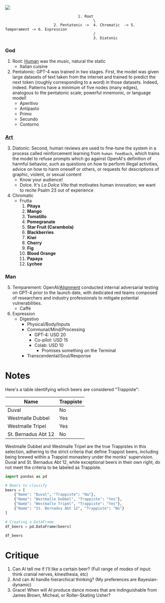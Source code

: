 

![](https://www.economist.com/cdn-cgi/image/width=1424,quality=80,format=auto/content-assets/images/20240330_BLP515.jpg)

 
                                     1. Root    
                                            \ 
                          2. Pentatonic ->  4. Chromatic  -> 5. Temperament -> 6. Expression
                                            / 
                                            3. Diatonic
 

### God
1. Root: [Human](https://www.gutenberg.org/cache/epub/69337/pg69337-images.html) was the music, natural the static
   - Italian cuisine
2. Pentatonic: GPT-4 was trained in two stages. First, the model was given large datasets of text taken from the internet and trained to predict the next token (roughly corresponding to a word) in those datasets. Indeed, indeed. Patterns have a minimum of five nodes (many edges), analogous to the pentatonic scale; powerful mnemonic, or language model!
   - Aperitivo
   - Antipasto
   - Primo
   - Secundo
   - Contorno 
### [Art](https://www.economist.com/the-economist-explains/2024/03/28/how-to-define-artificial-general-intelligence)
3. Diatonic: Second, human reviews are used to fine-tune the system in a process called reinforcement learning from `human feedback`, which trains the model to refuse prompts which go against OpenAI's definition of harmful behavior, such as questions on how to perform illegal activities, advice on how to harm oneself or others, or requests for descriptions of graphic, violent, or sexual content
      - Know your audience!
   - Dolce. It's *La Dolce Vita* that motivates human innovation; we want to recite $\text{Psalm 23}$ out of experience
5. Chromatic
   - Frutta
     1. **Pitaya** 
     2. **Mango**  
     3. **Tomatillo** 
     4. **Pomegranate** 
     5. **Star Fruit (Carambola)**     
     6. **Blackberries**  
     7. **Kiwi**  
     8. **Cherry** 
     9. **Fig** 
     10. **Blood Orange**  
     11. **Papaya** 
     12. **Lychee**  
### Man
5. Temparement: OpenAI/[Alignment](https://en.wikipedia.org/wiki/GPT-4#Alignment) conducted internal adversarial testing on GPT-4 prior to the launch date, with dedicated red teams composed of researchers and industry professionals to mitigate potential vulnerabilities.
   - Caffé
6. Expression
   - Digestivo
      - Physical/Body/Inputs
      - Communal/Mind/Processing
         - GPT-4: USD 20
         - Co-pilot: USD 15
         - Colab: USD 10
            - Promises something on the Terminal  
      - Transcendental/Soul/Response

# Notes

Here's a table identifying which beers are considered "Trappiste":

| Name                | Trappiste |
|---------------------|-----------|
| Duval               | No        |
| Westmalle Dubbel    | Yes       |
| Westmalle Tripel    | Yes       |
| St. Bernadus Abt 12 | No        |

Westmalle Dubbel and Westmalle Tripel are the true Trappistes in this selection, adhering to the strict criteria that define Trappist beers, including being brewed within a Trappist monastery under the monks' supervision. Duval and St. Bernadus Abt 12, while exceptional beers in their own right, do not meet the criteria to be labeled as Trappiste.

```python
import pandas as pd

# Beers to classify
beers = [
    {"Name": "Duval", "Trappiste": "No"},
    {"Name": "Westmalle Dubbel", "Trappiste": "Yes"},
    {"Name": "Westmalle Tripel", "Trappiste": "Yes"},
    {"Name": "St. Bernadus Abt 12", "Trappiste": "No"}
]

# Creating a DataFrame
df_beers = pd.DataFrame(beers)

df_beers

```

# Critique

1. Can AI tell me if I'll like a certain beer? (Full range of modes of input: think cranial nerves, kinesthesia, etc)
2. And can AI handle hierarchical thinking? (My preferences are Bayesian-dynamic)
3. Grace! When will AI produce dance moves that are indinguishable from James Brown, Micheal, or Roller-Skating Usher?
